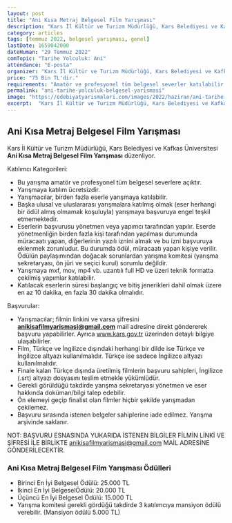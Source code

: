 ```yaml
---
layout: post
title: "Ani Kısa Metraj Belgesel Film Yarışması"
description: "Kars İl Kültür ve Turizm Müdürlüğü, Kars Belediyesi ve Kafkas Üniversitesi 'Ani Kısa Metraj Belgesel Film Yarışması' düzenliyor."
category: articles
tags: [temmuz 2022, belgesel yarışması, genel]
lastDate: 1659042000
dateHuman: "29 Temmuz 2022"
comTopic: "Tarihe Yolculuk: Ani"
attendance: "E-posta"
organizer: "Kars İl Kültür ve Turizm Müdürlüğü, Kars Belediyesi ve Kafkas Üniversitesi"
price: "75 Bin TL'dir."
requirements: "Amatör ve profesyonel tüm belgesel severler katılabilir."
permalink: "ani-tarihe-yolculuk-belgesel-yarismasi"
image: "https://edebiyatyarismalari.com/images/2022/haziran/ani-tarihe-yolculuk-belgesel-yarismasi.jpg"
excerpt:  "Kars İl Kültür ve Turizm Müdürlüğü, Kars Belediyesi ve Kafkas Üniversitesi <strong> Ani Kısa Metraj Belgesel Film Yarışması </strong> düzenliyor."
---
```


## Ani Kısa Metraj Belgesel Film Yarışması
Kars İl Kültür ve Turizm Müdürlüğü, Kars Belediyesi ve Kafkas Üniversitesi **Ani Kısa Metraj Belgesel Film Yarışması** düzenliyor.  

Katılımcı Kategorileri:
- Bu yarışma amatör ve profesyonel tüm belgesel severlere açıktır.
- Yarışmaya katılım ücretsizdir.
- Yarışmacılar,  birden fazla eserle yarışmaya katılabilir.
- Başka ulusal ve uluslararası yarışmalara katılmış olmak (eser herhangi bir ödül almış olmamak koşuluyla) yarışmaya başvuruya engel teşkil etmemektedir.
- Eserlerin başvurusu yönetmen veya yapımcı tarafından yapılır. Eserde yönetmenliğin birden fazla kişi tarafından yapılması durumunda müracaatı yapan, diğerlerinin yazılı iznini almak ve bu izni başvuruya eklenmek zorunludur. Bu durumda ödül, müracaatı yapan kişiye verilir. Ödülün paylaşımından doğacak sorunlardan yarışma komitesi (yarışma sekretaryası, ön jüri  ve seçici kurul) sorumlu değildir.
- Yarışmaya mxf, mov, mp4 vb. uzantılı full HD ve üzeri teknik formatta çekilmiş yapımlar katılabilir.
- Katılacak eserlerin süresi başlangıç ve bitiş jenerikleri dahil olmak üzere en az 10 dakika, en fazla 30 dakika olmalıdır.

Başvurular:
- Yarışmacılar; filmin linkini ve varsa şifresini **anikisafilmyarismasi@gmail.com** mail adresine direkt göndererek başvuru yapabilirler. Ayrıca www.kars.gov.tr  üzerinden detaylı bilgiye ulaşabilirler.
- Film, Türkçe ve İngilizce dışındaki herhangi bir dilde ise Türkçe ve İngilizce altyazı kullanılmalıdır. Türkçe ise sadece İngilizce altyazı kullanılmalıdır.
- Finale kalan Türkçe dışında üretilmiş filmlerin  başvuru sahipleri, İngilizce (.srt) altyazı dosyasını teslim etmekle yükümlüdür.
- Gerekli görüldüğü takdirde yarışma sekretaryası yönetmen ve eser hakkında doküman/bilgi talep edebilir.
- Ön elemeyi geçip finalist olan filmler hiçbir şekilde yarışmadan çekilemez.
- Başvuru sırasında istenen belgeler sahiplerine iade edilmez. Yarışma arşivinde saklanır.

NOT: BAŞVURU ESNASINDA YUKARIDA İSTENEN BİLGİLER FİLMİN LİNKİ VE ŞİFRESİ İLE BİRLİKTE anikisafilmyarismasi@gmail.com MAİL ADRESİNE GÖNDERİLECEKTİR.


### Ani Kısa Metraj Belgesel Film Yarışması Ödülleri
- Birinci En İyi Belgesel Ödülü: 25.000 TL  
- İkinci En İyi BelgeselÖdülü: 20.000 TL
- Üçüncü En İyi Belgesel Ödülü: 15.000 TL
- Yarışma komitesi gerekli gördüğü takdirde 3 katılımcıya mansiyon ödülü verebilir. (Mansiyon ödülü 5.000 TL)